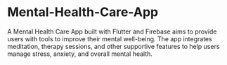 # Mental-Health-Care-App
A Mental Health Care App built with Flutter and Firebase aims to provide users with tools to improve their mental well-being. The app integrates meditation, therapy sessions, and other supportive features to help users manage stress, anxiety, and overall mental health.
